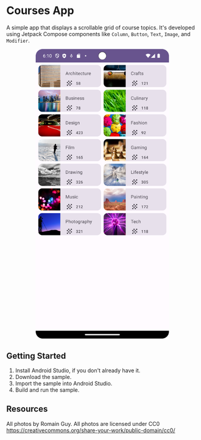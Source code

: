 Courses App
================================

A simple app that displays a scrollable grid of course topics. It's developed using Jetpack Compose components like ```Column```, ```Button```, ```Text```, ```Image```, and ```Modifier```.

<p align="center">
  <img src="./asset-docs/demo.png" width="350px" alt="Screenshot displaying the demonstration of article screen.">
</p>

Getting Started
---------------
1. Install Android Studio, if you don't already have it.
2. Download the sample.
3. Import the sample into Android Studio.
4. Build and run the sample.

Resources
---------------
All photos by Romain Guy. All photos are licensed under CC0 https://creativecommons.org/share-your-work/public-domain/cc0/